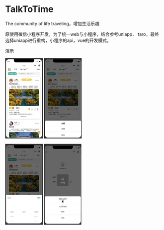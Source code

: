 # TalkToTime
The community of life traveling，增加生活乐趣

原使用微信小程序开发，为了统一web与小程序，结合参考uniapp、 taro，最终选择uniapp进行重构，小程序的api，vue的开发模式。

演示

<img src="README.assets/image-20220801223722279.jpg" alt="image-20220801223722279" style="zoom: 33%;" /> <img src="README.assets/image-20220801223811030.jpg" alt="image-20220801223811030" style="zoom: 33%;" />

<img src="README.assets/image-20220801223903650.jpg" alt="image-20220801223903650" style="zoom:33%;" /> <img src="README.assets/image-20220801223936510.jpg" alt="image-20220801223936510" style="zoom:33%;" />  
